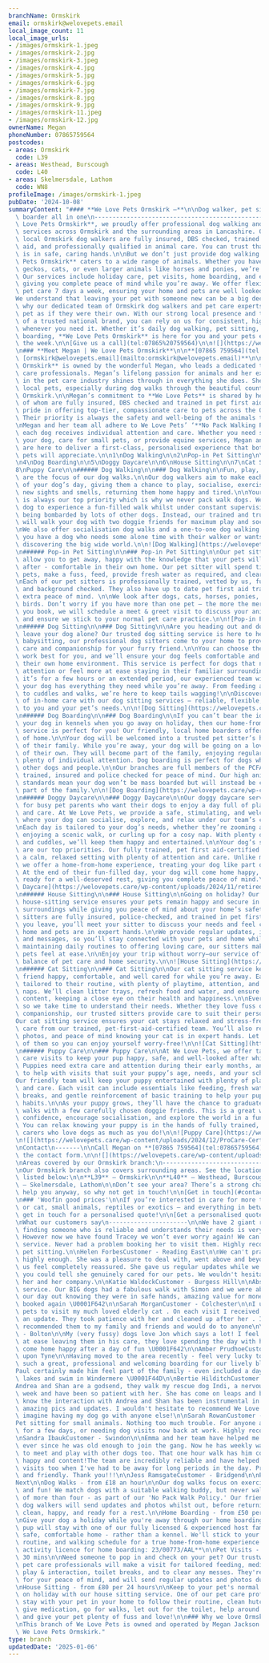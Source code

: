 ```yaml
---
branchName: Ormskirk
email: ormskirk@welovepets.email
local_image_count: 11
local_image_urls:
- /images/ormskirk-1.jpeg
- /images/ormskirk-2.jpg
- /images/ormskirk-3.jpeg
- /images/ormskirk-4.jpg
- /images/ormskirk-5.jpg
- /images/ormskirk-6.jpg
- /images/ormskirk-7.jpg
- /images/ormskirk-8.jpg
- /images/ormskirk-9.jpg
- /images/ormskirk-11.jpeg
- /images/ormskirk-12.jpg
ownerName: Megan
phoneNumber: 07865759564
postcodes:
- areas: Ormskirk
  code: L39
- areas: Westhead, Burscough
  code: L40
- areas: Skelmersdale, Lathom
  code: WN8
profileImage: /images/ormskirk-1.jpeg
pubDate: '2024-10-08'
summaryContent: "#### **We Love Pets Ormskirk –**\n\nDog walker, pet sitter and dog\
  \ boarder all in one\n-------------------------------------------------\n\nAt **We\
  \ Love Pets Ormskirk**, we proudly offer professional dog walking and pet sitting\
  \ services across Ormskirk and the surrounding areas in Lancashire. Our friendly,\
  \ local Ormskirk dog walkers are fully insured, DBS checked, trained in pet first\
  \ aid, and professionally qualified in animal care. You can trust that your pet\
  \ is in safe, caring hands.\n\nBut we don’t just provide dog walking! **We Love\
  \ Pets Ormskirk** caters to a wide range of animals. Whether you have birds, rabbits,\
  \ geckos, cats, or even larger animals like horses and ponies, we’re here to help.\
  \ Our services include holiday care, pet visits, home boarding, and even house sitting,\
  \ giving you complete peace of mind while you’re away. We offer flexible, reliable\
  \ pet care 7 days a week, ensuring your home and pets are well looked after.\n\n\
  We understand that leaving your pet with someone new can be a big decision. That’s\
  \ why our dedicated team of Ormskirk dog walkers and pet care experts treat every\
  \ pet as if they were their own. With our strong local presence and the backing\
  \ of a trusted national brand, you can rely on us for consistent, high-quality care\
  \ whenever you need it. Whether it’s daily dog walking, pet sitting, or longer-term\
  \ boarding, **We Love Pets Ormskirk** is here for you and your pets every day of\
  \ the week.\n\n[Give us a call](tel:07865%20759564)\n\n![](https://welovepets.care/wp-content/uploads/2024/10/ormskirk-11-scaled.jpeg)\n\
  \n### **Meet Megan | We Love Pets Ormskirk**\n\n**[07865 759564](tel:07865759564) |\
  \ [ormskirk@welovepets.email](mailto:ormskirk@welovepets.email)**\n\n**We Love Pets\
  \ Ormskirk** is owned by the wonderful Megan, who leads a dedicated team of pet\
  \ care professionals. Megan’s lifelong passion for animals and her extensive experience\
  \ in the pet care industry shines through in everything she does. She loves meeting\
  \ local pets, especially during dog walks through the beautiful countryside surrounding\
  \ Ormskirk.\n\nMegan’s commitment to **We Love Pets** is shared by her team, all\
  \ of whom are fully insured, DBS checked and trained in pet first aid. They take\
  \ pride in offering top-tier, compassionate care to pets across the Ormskirk community.\
  \ Their priority is always the safety and well-being of the animals they look after.\n\
  \nMegan and her team all adhere to We Love Pets’ ‘**No Pack Walking Policy**,’ ensuring\
  \ each dog receives individual attention and care. Whether you need someone to walk\
  \ your dog, care for small pets, or provide equine services, Megan and her team\
  \ are here to deliver a first-class, personalised experience that both you and your\
  \ pets will appreciate.\n\n1\nDog Walking\n\n2\nPop-in Pet Sitting\n\n3\nDog Sitting\n\
  \n4\nDog Boarding\n\n5\nDoggy Daycare\n\n6\nHouse Sitting\n\n7\nCat Sitting\n\n\
  8\nPuppy Care\n\n###### Dog Walking\n\n### Dog Walking\n\nFun, play, and exercise\
  \ are the focus of our dog walks.\n\nOur dog walkers aim to make each walk the highlight\
  \ of your dog’s day, giving them a chance to play, socialise, exercise, and explore\
  \ new sights and smells, returning them home happy and tired.\n\nYour dog’s safety\
  \ is always our top priority which is why we never pack walk dogs. We want your\
  \ dog to experience a fun-filled walk whilst under constant supervision, without\
  \ being bombarded by lots of other dogs. Instead, our trained and trusted dog walkers\
  \ will walk your dog with two doggie friends for maximum play and socialisation.\n\
  \nWe also offer socialisation dog walks and a one-to-one dog walking service, if\
  \ you have a dog who needs some alone time with their walker or wants some TLC whilst\
  \ discovering the big wide world.\n\n![Dog Walking](https://welovepets.care/wp-content/uploads/2021/11/A05I9105-min-1024x683.jpg)\n\
  \n###### Pop-in Pet Sitting\n\n### Pop-in Pet Sitting\n\nOur pet sitting services\
  \ allow you to get away, happy with the knowledge that your pets will be well looked\
  \ after - comfortable in their own home. Our pet sitter will spend time with your\
  \ pets, make a fuss, feed, provide fresh water as required, and clear up any mess. \n\
  \nEach of our pet sitters is professionally trained, vetted by us, fully insured\
  \ and background checked. They also have up to date pet first aid training, for\
  \ extra peace of mind. \n\nWe look after dogs, cats, horses, ponies, small animals, and\
  \ birds. Don’t worry if you have more than one pet – the more the merrier! Before\
  \ you book, we will schedule a meet & greet visit to discuss your animal care routine\
  \ and ensure we stick to your normal pet care practice.\n\n![Pop-in Pet Sitting](https://welovepets.care/wp-content/uploads/2021/11/Gerbil-min-1024x664.jpeg)\n\
  \n###### Dog Sitting\n\n### Dog Sitting\n\nAre you heading out and don’t want to\
  \ leave your dog alone? Our trusted dog sitting service is here to help! Much like\
  \ babysitting, our professional dog sitters come to your home to provide personalised\
  \ care and companionship for your furry friend.\n\nYou can choose the hours that\
  \ work best for you, and we’ll ensure your dog feels comfortable and cared for in\
  \ their own home environment. This service is perfect for dogs that need one-to-one\
  \ attention or feel more at ease staying in their familiar surroundings.\n\nWhether\
  \ it’s for a few hours or an extended period, our experienced team will make sure\
  \ your dog has everything they need while you’re away. From feeding and playtime\
  \ to cuddles and walks, we’re here to keep tails wagging!\n\nDiscover the difference\
  \ of in-home care with our dog sitting services – reliable, flexible, and tailored\
  \ to you and your pet’s needs.\n\n![Dog Sitting](https://welovepets.care/wp-content/uploads/2024/12/Jenny-garden-1024x683.jpg)\n\
  \n###### Dog Boarding\n\n### Dog Boarding\n\nIf you can’t bear the idea of leaving\
  \ your dog in kennels when you go away on holiday, then our home-from-home dog boarding\
  \ service is perfect for you! Our friendly, local home boarders offer all the comforts\
  \ of home.\n\nYour dog will be welcomed into a trusted pet sitter’s home as part\
  \ of their family. While you’re away, your dog will be going on a lovely holiday\
  \ of their own. They will become part of the family, enjoying regular walks and\
  \ plenty of individual attention. Dog boarding is perfect for dogs who get on with\
  \ other dogs and people.\n\nOur branches are full members of the PCFA, licensed,\
  \ trained, insured and police checked for peace of mind. Our high animal welfare\
  \ standards mean your dog won’t be mass boarded but will instead be cared for as\
  \ part of the family.\n\n![Dog Boarding](https://welovepets.care/wp-content/uploads/2024/12/Kathryn-V-sofa-1024x683.jpg)\n\
  \n###### Doggy Daycare\n\n### Doggy Daycare\n\nOur doggy daycare service is perfect\
  \ for busy pet parents who want their dogs to enjoy a day full of play, companionship,\
  \ and care. At We Love Pets, we provide a safe, stimulating, and welcoming environment\
  \ where your dog can socialise, explore, and relax under our team’s constant supervision.\n\
  \nEach day is tailored to your dog’s needs, whether they’re zooming around the garden,\
  \ enjoying a scenic walk, or curling up for a cosy nap. With plenty of games, exercise,\
  \ and cuddles, we’ll keep them happy and entertained.\n\nYour dog’s safety and wellbeing\
  \ are our top priorities. Our fully trained, pet first aid-certified team ensures\
  \ a calm, relaxed setting with plenty of attention and care. Unlike mass boarding,\
  \ we offer a home-from-home experience, treating your dog like part of the family.\
  \ At the end of their fun-filled day, your dog will come home happy, content, and\
  \ ready for a well-deserved rest, giving you complete peace of mind.\n\n![Doggy\
  \ Daycare](https://welovepets.care/wp-content/uploads/2024/11/retired-couple-hosts-1-min-1024x685.jpg)\n\
  \n###### House Sitting\n\n### House Sitting\n\nGoing on holiday? Our professional\
  \ house-sitting service ensures your pets remain happy and secure in their familiar\
  \ surroundings while giving you peace of mind about your home’s safety.\n\nOur experienced\
  \ sitters are fully insured, police-checked, and trained in pet first aid. Before\
  \ you leave, you’ll meet your sitter to discuss your needs and feel confident your\
  \ home and pets are in expert hands.\n\nWe provide regular updates, including photos\
  \ and messages, so you’ll stay connected with your pets and home while away. From\
  \ maintaining daily routines to offering loving care, our sitters make sure your\
  \ pets feel at ease.\n\nEnjoy your trip without worry—our service offers the perfect\
  \ balance of pet care and home security.\n\n![House Sitting](https://welovepets.care/wp-content/uploads/2024/12/Laura-laughing--1024x674.jpg)\n\
  \n###### Cat Sitting\n\n### Cat Sitting\n\nOur cat sitting service keeps your feline\
  \ friend happy, comfortable, and well cared for while you’re away. Each visit is\
  \ tailored to their routine, with plenty of playtime, attention, and all-important\
  \ naps. We’ll clean litter trays, refresh food and water, and ensure your cat is\
  \ content, keeping a close eye on their health and happiness.\n\nEvery cat is unique,\
  \ so we take time to understand their needs. Whether they love fuss or prefer quiet\
  \ companionship, our trusted sitters provide care to suit their personality.\n\n\
  Our cat sitting service ensures your cat stays relaxed and stress-free with loving\
  \ care from our trained, pet-first-aid-certified team. You’ll also receive updates,\
  \ photos, and peace of mind knowing your cat is in expert hands. Let us take care\
  \ of them so you can enjoy yourself worry-free!\n\n![Cat Sitting](https://welovepets.care/wp-content/uploads/2024/12/WeLovePets_40-1024x724.jpg)\n\
  \n###### Puppy Care\n\n### Puppy Care\n\nAt We Love Pets, we offer tailored puppy\
  \ care visits to keep your pup happy, safe, and well-looked after while you’re away.\
  \ Puppies need extra care and attention during their early months, and we’re here\
  \ to help with visits that suit your puppy’s age, needs, and your schedule.\n\n\
  Our friendly team will keep your puppy entertained with plenty of playtime, cuddles,\
  \ and care. Each visit can include essentials like feeding, fresh water, toilet\
  \ breaks, and gentle reinforcement of basic training to help your pup develop good\
  \ habits.\n\nAs your puppy grows, they’ll have the chance to graduate to group dog\
  \ walks with a few carefully chosen doggie friends. This is a great way to build\
  \ confidence, encourage socialisation, and explore the world in a fun, safe way.\
  \ You can relax knowing your puppy is in the hands of fully trained, pet-first-aid-certified\
  \ carers who love dogs as much as you do!\n\n![Puppy Care](https://welovepets.care/wp-content/uploads/2024/12/Puppy-kissing-Alec-CUTE-1024x683.jpg)\n\
  \n![](https://welovepets.care/wp-content/uploads/2024/12/ProCare-Certification-1536x1086.jpg)\n\
  \nContact\n-------\n\nCall Megan on **[07865 759564](tel:07865759564)** or complete\
  \ the contact form.\n\n![](https://welovepets.care/wp-content/uploads/2024/10/ormskirk-12-1024x683.jpeg)\n\
  \nAreas covered by our Ormskirk branch:\n-------------------------------------\n\
  \nOur Ormskirk branch also covers surrounding areas. See the locations we cover\
  \ listed below:\n\n**L39** – Ormskirk\n\n**L40** – Westhead, Burscough\n\n**WN8**\
  \ – Skelmersdale, Lathom\n\nDon’t see your area? There’s a strong chance we can\
  \ help you anyway, so why not get in touch!\n\n[Get in touch](#contact)\n\nPricing\n\
  \n### 'Woofin good prices'\n\nIf you’re interested in care for more than one dog\
  \ or cat, small animals, reptiles or exotics – and everything in between – please\
  \ get in touch for a personalised quote!\n\n[Get a personalised quote](#contact)\n\
  \nWhat our customers say\n----------------------\n\nWe have 2 giant rabbits and\
  \ finding someone who is reliable and understands their needs is very difficult.\
  \ However now we have found Tracey we won’t ever worry again! We can’t fault the\
  \ service. Never had a problem booking her to visit them. Highly recommended for\
  \ pet sitting.\n\nHelen ForbesCustomer - Reading East\n\nWe can't praise Kathryn\
  \ highly enough. She was a pleasure to deal with, went above and beyond and made\
  \ us feel completely reassured. She gave us regular updates while we were away and\
  \ you could tell she genuinely cared for our pets. We wouldn't hesitate to recommend\
  \ her and her company.\n\nKatie WaldockCustomer - Burgess Hill\n\nAbsolutely fantastic\
  \ service. Our BIG dogs had a fabulous walk with Simon and we were able to enjoy\
  \ our day out knowing they were in safe hands, amazing value for money. I have already\
  \ booked again \U0001F642\n\nSarah MorganCustomer - Colchester\n\nI used we love\
  \ pets to visit my much loved elderly cat . On each visit I received photos and\
  \ an update. They took patience with her and cleaned up after her . I have already\
  \ recommended them to my family and friends and would do to anyone\n\nKath BenCustomer\
  \ - Bolton\n\nMy (very fussy) dogs love Jon which says a lot! I feel completely\
  \ at ease leaving them in his care, they love spending the day with him, and always\
  \ come home happy after a day of fun \U0001F642\n\nAmber PrudhoeCustomer - Newcastle\
  \ upon Tyne\n\nHaving moved to the area recently - feel very lucky to have found\
  \ such a great, professional and welcoming boarding for our lively black Labrador.\n\
  Paul certainly made him feel part of the family - even included a day trip to the\
  \ lakes and swim in Windermere \U0001F44D\n\nBertie HilditchCustomer - Lytham\n\n\
  Andrea and Shan are a godsend, they walk my rescue dog Indi, a nervous girl, every\
  \ week and have been so patient with her. She has come on leaps and bounds and I\
  \ know the interaction with Andrea and Shan has been instrumental in this. I get\
  \ amazing pics and updates. I wouldn't hesitate to recommend We Love Pets and can't\
  \ imagine having my dog go with anyone else!\n\nSarah RowanCustomer - Sutton\n\n\
  Pet sitting for small animals. Nothing too much trouble. For anyone any on business\
  \ for a few days, or needing dog visits now back at work. Highly recommend these.\n\
  \nSandra IbaukCustomer - Swindon\n\nEmma and her team have helped me with puppy\
  \ ever since he was old enough to join the gang. Now he has weekly walks and gets\
  \ to meet and play with other dogs too. That one hour walk has him coming home so\
  \ happy and content!The team are incredibly reliable and have helped me with home\
  \ visits too when I've had to be away for long periods in the day. Professional\
  \ and friendly. Thank you!!!\n\nJess RamsgateCustomer - Bridgend\n\nPrevious\n\n\
  Next\n\nDog Walks - from £18 an hour\n\nOur dog walks focus on exercise, socialisation,\
  \ and fun! We match dogs with a suitable walking buddy, but never walk in groups\
  \ of more than four - as part of our 'No Pack Walk Policy.' Our friendly, knowledgeable\
  \ dog walkers will send updates and photos whilst out, before returning your dog\
  \ clean, happy, and ready for a rest.\n\nHome Boarding - from £50 per 24 hours\n\
  \nGive your dog a holiday while you're away through our home boarding service. Your\
  \ pup will stay with one of our fully licensed & experienced host families in a\
  \ safe, comfortable home - rather than a kennel. We'll stick to your dog's diet,\
  \ routine, and walking schedule for a true home-from-home experience.  \n**Animal\
  \ activity licence for home boarding: 23/00773/AAL**\n\nPet Visits - from £15 for\
  \ 30 mins\n\nNeed someone to pop in and check on your pet? Our trustworthy and reliable\
  \ pet care professionals will make a visit for tailored feeding, medication administration,\
  \ play & interaction, toilet breaks, and to clear any messes. They're DBS checked\
  \ for your peace of mind, and will send regular updates and photos during the visit.\n\
  \nHouse Sitting - from £80 per 24 hours\n\nKeep to your pet's normal routine while\
  \ on holiday with our house sitting service. One of our pet care professionals will\
  \ stay with your pet in your home to follow their routine, clean hutches and cages,\
  \ give medication, go for walks, let out for the toilet, help around the house,\
  \ and give your pet plenty of fuss and love!\n\n### Why we love Ormskirk\n\n![](https://welovepets.care/wp-content/uploads/2024/12/ormskirk-1-scaled.jpg)\n\
  \nThis branch of We Love Pets is owned and operated by Megan Jackson trading as\
  \ We Love Pets Ormskirk."
type: branch
updatedDate: '2025-01-06'
---
```





